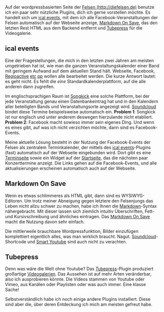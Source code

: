 <html><body><p>Auf der wordpressbasierten Seite der <a href="http://diefelsen.de">Felsen (http://diefelsen.de)</a> benutze ich ein paar sehr nützliche Plugins, dich ich gerne vorstellen möchte. Es handelt sich um <a href="http://icalevents.com/">ical events</a>, mit dem ich alle Facebook-Veranstaltungen der Felsen automatisch auf der Webseite anzeige, <a href="http://wordpress.org/extend/plugins/markdown-on-save/">Markdown On Save</a>, das den letzten Rest HTML aus dem Backend entfernt und <a href="http://tubepress.org/">Tubepress</a> für die Videogalerie.

</p><h2>ical events</h2>

Eine der Fragestellungen, die mich in den letzten zwei Jahren am meisten umgetrieben hat ist, wie man die ganzen Veranstaltungskalender einer Band mit geringem Aufwand auf dem aktuellen Stand hält. Webseite, Facebook, <a href="http://www.regioactive.de/diefelsen">Regioactive</a> <a href="http://www.lastfm.de/musik/Die+Felsen">etc</a> <a href="http://www.myspace.com/diefelsen">pp</a> wollen alle bearbeitet werden. Die kurze Antwort lautet: es geht nicht. Es fehlt die <em>eine</em> Standardkalenderplattform, auf die alle anderen dann zugreifen.

<!--more-->

Im englischsprachigen Raum ist <a href="http://www.songkick.com">Songkick</a> eine solche Plattform, bei der jede Veranstaltung genau einen Datenbankeintrag hat und in den Kalendern aller beteiligten Bands und Veranstaltungsorte angezeigt wird. <a href="http://soundcloud.com">Soundcloud</a> bindet diese Termine beispielsweise automatisch ein. <strong>Problem 1</strong>: Songkick ist nur englisch und unter anderem deswegen hierzulande nicht etabliert. <strong>Problem 2</strong>: Facebook macht sowieso immer sein eigenes Ding. Und wenn es eines gibt, auf was ich nicht verzichten möchte, dann sind es Facebook-Events.

Meine aktuelle Lösung besteht in der Nutzung der Facebook-Events der Felsen als zentralem Terminkalender, der mittels des <a href="http://icalevents.com/">ical events</a>-Plugins (fast) automatisch auf der Webseite eingebunden wird. Dort gibt es eine <a href="http://diefelsen.de/termine">Terminseite</a> sowie ein Widget auf der <a href="http://diefelsen.de/">Startseite</a>, das die nächsten paar Konzerttermine anzeigt. Die Links gehen auf die Facebook-Events, und alle aktualisierungen erscheinen automatisch auch auf der Webseite.

<h2>Markdown On Save</h2>

Wenn es etwas schlimmeres als HTML gibt, dann sind es WYSIWYG-Editoren. Um trotz meiner Abneigung gegen letztere den Felsenjungs das Leben nicht allzu schwer zu machen, habe ich ihnen die <a href="http://daringfireball.net/projects/markdown/">Markdown</a>-Syntax nähergebracht. Mit dieser lassen sich ziemlich intuitiv Überschriften, Fett- und Kursivschreibung und ähnliches eintragen. Das <a href="http://wordpress.org/extend/plugins/markdown-on-save/">Markdown On Save</a> macht die Nutzung davon sehr einfach.

Die mittlerweile brauchbare Wordpressfunktion, Bilder einzufügen komplettiert eigentlich alles, was man wirklich braucht. Nagut. <a href="http://wordpress.org/extend/plugins/soundcloud-shortcode/">Soundcloud</a>-Shortcode und <a href="http://www.prelovac.com/vladimir/wordpress-plugins/smart-youtube">Smart Youtube</a> sind auch nicht zu verachten.

<h2>Tubepress</h2>

Denn was wäre die Welt ohne Youtube? Das <a href="http://tubepress.org/">Tubepress</a>-Plugin produziert großartige <a href="http://diefelsen.de/videos/">Videogalerien</a>. Das Aussehen ist auf mehr Arten veränderbar, also ich ausprobieren könnte. Die Videos stammen von Youtube oder Vimeo, aus Kanälen oder Playlisten oder was auch immer. Eine klasse Sache!

Selbstverständlich habe ich noch einige andere Plugins installiert. Diese sind aber die, über deren Entdeckung ich mich am meisten gefreut habe.</body></html>